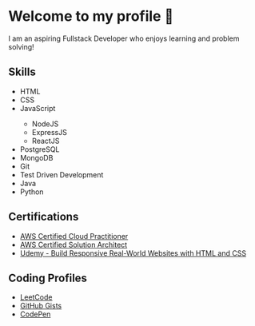 <h1>Welcome to my profile 👋</h1>

<p>
I am an aspiring Fullstack Developer who enjoys learning and problem solving!
</p>

<h2>Skills</h2>
<ul>
  <li>HTML</li>
  <li>CSS</li>
  <li>JavaScript</li>
    <ul>
      <li>NodeJS</li>
      <li>ExpressJS</li>
      <li>ReactJS</li>
     </ul>
  <li>PostgreSQL</li>
  <li>MongoDB</li>
  <li>Git</li>
  <li>Test Driven Development</li>
  <li>Java</li>
  <li>Python</li>
</ul>

<h2>Certifications</h2>
<ul>
  <li><a href="https://www.credly.com/badges/affc0b27-64f4-4c88-b43e-fca06b792b1e?source=linked_in_profile">AWS Certified Cloud Practitioner</a></li>
  <li><a href="https://www.credly.com/badges/40394442-9eed-42ed-80c8-deac264b8919?source=linked_in_profile">AWS Certified Solution Architect</a></li>
  <li><a href="https://www.udemy.com/certificate/UC-f7ee7285-82e4-4a52-b27c-a67e7978a864/">Udemy - Build Responsive Real-World Websites with HTML and CSS</a></li>
</ul>

<h2>Coding Profiles</h2>
<ul>
  <li>
    <a href="https://leetcode.com/Ritmol/">
       LeetCode
    </a>
  </li>
  <li>
    <a href="https://gist.github.com/btjl">
      GitHub Gists
    </a>
  </li>
  <li>
    <a href="https://codepen.io/btjl">
      CodePen
    </a>
  </li>
</ul>

